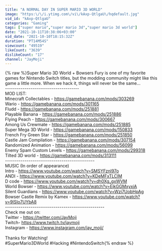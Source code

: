 ```yaml
---
title: "A NORMAL DAY IN SUPER MARIO 3D WORLD"
image: "https:\/\/i.ytimg.com\/vi\/kAxp-QtlgaU\/hqdefault.jpg"
vid_id: "kAxp-QtlgaU"
categories: "Gaming"
tags: ["super mario","super mario 3d","super mario 3d world"]
date: "2021-10-11T10:38:06+03:00"
vid_date: "2021-10-10T18:15:32Z"
duration: "PT14M54S"
viewcount: "49519"
likeCount: "3639"
dislikeCount: "17"
channel: "JayMoji"
---
```

{% raw %}Super Mario 3D World + Bowsers Fury is one of my favorite games for Nintendo Switch titles, but the modding community might like this game a little more. When we hack it, things will never be the same...<br />--------------------------------------<br />MOD LIST:<br />Minecraft Collectables - <a rel="nofollow" target="blank" href="https://gamebanana.com/mods/303269">https://gamebanana.com/mods/303269</a><br />Wario - <a rel="nofollow" target="blank" href="https://gamebanana.com/mods/301165">https://gamebanana.com/mods/301165</a><br />Fludd - <a rel="nofollow" target="blank" href="https://gamebanana.com/mods/251881">https://gamebanana.com/mods/251881</a><br />Playable Banana - <a rel="nofollow" target="blank" href="https://gamebanana.com/mods/251886">https://gamebanana.com/mods/251886</a><br />Flying Peach - <a rel="nofollow" target="blank" href="https://gamebanana.com/mods/300667">https://gamebanana.com/mods/300667</a><br />Among Us Crewmate - <a rel="nofollow" target="blank" href="https://gamebanana.com/mods/251885">https://gamebanana.com/mods/251885</a><br />Super Mega 3D World - <a rel="nofollow" target="blank" href="https://gamebanana.com/mods/150833">https://gamebanana.com/mods/150833</a><br />French Fry Green Star - <a rel="nofollow" target="blank" href="https://gamebanana.com/mods/251850">https://gamebanana.com/mods/251850</a><br />Castle Jam Compilation - <a rel="nofollow" target="blank" href="https://gamebanana.com/mods/307154">https://gamebanana.com/mods/307154</a><br />Randomized Animation - <a rel="nofollow" target="blank" href="https://gamebanana.com/mods/56099">https://gamebanana.com/mods/56099</a><br />Enemy Spam Custom Levels - <a rel="nofollow" target="blank" href="https://gamebanana.com/mods/299318">https://gamebanana.com/mods/299318</a><br />Tilted 3D world - <a rel="nofollow" target="blank" href="https://gamebanana.com/mods/313111">https://gamebanana.com/mods/313111</a><br />----------------------------------------------<br />MUSIC (In order of appearance)<br />Intro - <a rel="nofollow" target="blank" href="https://www.youtube.com/watch?v=SMSYFznI97o">https://www.youtube.com/watch?v=SMSYFznI97o</a><br />ANDI - <a rel="nofollow" target="blank" href="https://www.youtube.com/watch?v=KDeMFxTLCIM">https://www.youtube.com/watch?v=KDeMFxTLCIM</a><br />D code - <a rel="nofollow" target="blank" href="https://www.youtube.com/watch?v=dh0Xg_gxWVM">https://www.youtube.com/watch?v=dh0Xg_gxWVM</a><br />World Bowser - <a rel="nofollow" target="blank" href="https://www.youtube.com/watch?v=EjkGGMxyxiA">https://www.youtube.com/watch?v=EjkGGMxyxiA</a><br />Silent Guardians - <a rel="nofollow" target="blank" href="https://www.youtube.com/watch?v=Wzi7UobHpAg">https://www.youtube.com/watch?v=Wzi7UobHpAg</a><br />Bowser Castle Remix by Kamex - <a rel="nofollow" target="blank" href="https://www.youtube.com/watch?v=9lSIo7UYbA8">https://www.youtube.com/watch?v=9lSIo7UYbA8</a><br />---------------------------------------------------<br />Check me out on:<br />Twitter - <a rel="nofollow" target="blank" href="https://twitter.com/JayMoji">https://twitter.com/JayMoji</a><br />Twitch- <a rel="nofollow" target="blank" href="https://www.twitch.tv/jaymoji">https://www.twitch.tv/jaymoji</a><br />Instagram - <a rel="nofollow" target="blank" href="https://www.instagram.com/jay_moji/">https://www.instagram.com/jay_moji/</a><br /><br />Thanks for Watching!<br />#SuperMario3DWorld #Hacking #NintendoSwitch{% endraw %}
